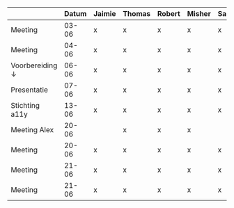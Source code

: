 |                 | Datum  | Jaimie | Thomas | Robert | Misher | Samy | Zoey |
|-----------------|--------|--------|--------|--------|--------|------|------|
| Meeting         | 03-06  | x      | x      | x      | x      | x    | x    |
| Meeting         | 04-06  | x      | x      | x      | x      | x    |      |
| Voorbereiding ↓ | 06-06  | x      | x      | x      | x      | x    |      |
| Presentatie     | 07-06  | x      | x      | x      | x      | x    |      |
| Stichting a11y  | 13-06  | x      | x      | x      | x      | x    |      |
| Meeting Alex    | 20-06  |        | x      | x      | x      |      | x    |
| Meeting         | 20-06  | x      | x      | x      | x      | x    |      |
| Meeting         | 21-06  | x      | x      | x      | x      | x    |      |
| Meeting         | 21-06  | x      | x      | x      | x      | x    |      |
